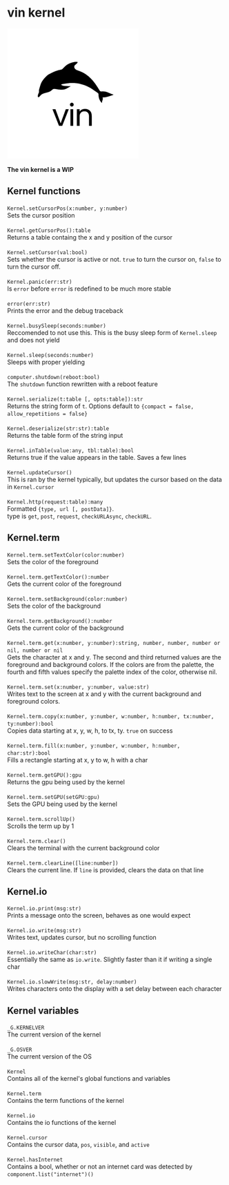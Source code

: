 
# vin kernel

![vinlogo](https://github.com/yabastar0/vin/blob/main/vin_optimized.png?raw=true)

**The vin kernel is a WIP**

## Kernel functions

`Kernel.setCursorPos(x:number, y:number)`\
Sets the cursor position\
\
`Kernel.getCursorPos():table`\
Returns a table containg the x and y position of the cursor\
\
`Kernel.setCursor(val:bool)`\
Sets whether the cursor is active or not. `true` to turn the cursor on, `false` to turn the cursor off.\
\
`Kernel.panic(err:str)`\
Is `error` before `error` is redefined to be much more stable\
\
`error(err:str)`\
Prints the error and the debug traceback\
\
`Kernel.busySleep(seconds:number)`\
Reccomended to not use this. This is the busy sleep form of `Kernel.sleep` and does not yield\
\
`Kernel.sleep(seconds:number)`\
Sleeps with proper yielding\
\
`computer.shutdown(reboot:bool)`\
The `shutdown` function rewritten with a reboot feature\
\
`Kernel.serialize(t:table [, opts:table]):str`\
Returns the string form of `t`. Options default to `{compact = false, allow_repetitions = false}`\
\
`Kernel.deserialize(str:str):table`\
Returns the table form of the string input\
\
`Kernel.inTable(value:any, tbl:table):bool`\
Returns true if the value appears in the table. Saves a few lines\
\
`Kernel.updateCursor()`\
This is ran by the kernel typically, but updates the cursor based on the data in `Kernel.cursor`\
\
`Kernel.http(request:table):many`\
Formatted `{type, url [, postData]}`.\
type is `get`, `post`, `request`, `checkURLAsync`, `checkURL`.

## Kernel.term

`Kernel.term.setTextColor(color:number)`\
Sets the color of the foreground\
\
`Kernel.term.getTextColor():number`\
Gets the current color of the foreground\
\
`Kernel.term.setBackground(color:number)`\
Sets the color of the background\
\
`Kernel.term.getBackground():number`\
Gets the current color of the background\
\
`Kernel.term.get(x:number, y:number):string, number, number, number or nil, number or nil`\
Gets the character at x and y. The second and third returned values are the foreground and background colors. If the colors are from the palette, the fourth and fifth values specify the palette index of the color, otherwise nil.\
\
`Kernel.term.set(x:number, y:number, value:str)`\
Writes text to the screen at x and y with the current background and foreground colors.\
\
`Kernel.term.copy(x:number, y:number, w:number, h:number, tx:number, ty:number):bool`\
Copies data starting at x, y, w, h, to tx, ty. `true` on success\
\
`Kernel.term.fill(x:number, y:number, w:number, h:number, char:str):bool`\
Fills a rectangle starting at x, y to w, h with a char\
\
`Kernel.term.getGPU():gpu`\
Returns the gpu being used by the kernel\
\
`Kernel.term.setGPU(setGPU:gpu)`\
Sets the GPU being used by the kernel\
\
`Kernel.term.scrollUp()`\
Scrolls the term up by 1\
\
`Kernel.term.clear()`\
Clears the terminal with the current background color\
\
`Kernel.term.clearLine([line:number])`\
Clears the current line. If `line` is provided, clears the data on that line

## Kernel.io

`Kernel.io.print(msg:str)`\
Prints a message onto the screen, behaves as one would expect\
\
`Kernel.io.write(msg:str)`\
Writes text, updates cursor, but no scrolling function\
\
`Kernel.io.writeChar(char:str)`\
Essentially the same as `io.write`. Slightly faster than it if writing a single char\
\
`Kernel.io.slowWrite(msg:str, delay:number)`\
Writes characters onto the display with a set delay between each character

## Kernel variables

`_G.KERNELVER`\
The current version of the kernel\
\
`_G.OSVER`\
The current version of the OS\
\
`Kernel`\
Contains all of the kernel's global functions and variables\
\
`Kernel.term`\
Contains the term functions of the kernel\
\
`Kernel.io`\
Contains the io functions of the kernel\
\
`Kernel.cursor`\
Contains the cursor data, `pos`, `visible`, and `active`\
\
`Kernel.hasInternet`\
Contains a bool, whether or not an internet card was detected by `component.list("internet")()`

